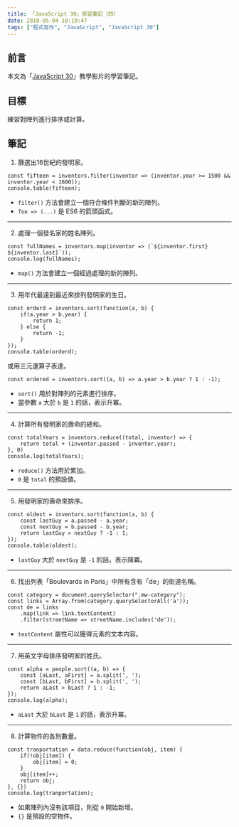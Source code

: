 ```yaml
---
title: 「JavaScript 30」學習筆記（四）
date: 2018-05-04 10:19:47
tags: ["程式寫作", "JavaScript", "JavaScript 30"]
---
```


## 前言
本文為「[JavaScript 30](https://javascript30.com/)」教學影片的學習筆記。

## 目標
練習對陣列進行排序或計算。

## 筆記
1. 篩選出16世紀的發明家。

```JS
const fifteen = inventors.filter(inventor => (inventor.year >= 1500 && inventor.year < 1600));
console.table(fifteen);
```
- `filter()` 方法會建立一個符合條件判斷的新的陣列。
- `foo => (...)` 是 ES6 的箭頭函式。
---
2. 處理一個發名家的姓名陣列。

```JS
const fullNames = inventors.map(inventor => (`${inventor.first} ${inventor.last}`));
console.log(fullNames);
```
- `map()` 方法會建立一個經過處理的新的陣列。
---
3. 用年代最遠到最近來排列發明家的生日。

```JS
const orderd = inventors.sort(function(a, b) {
    if(a.year > b.year) {
        return 1;
    } else {
        return -1;
    }
});
console.table(orderd);
```
或用三元運算子表達。
```jS
const ordered = inventors.sort((a, b) => a.year > b.year ? 1 : -1);
```
- `sort()` 用於對陣列的元素進行排序。
- 當參數 `a` 大於 `b` 是 `1` 的話，表示升冪。
---
4. 計算所有發明家的壽命的總和。

```JS
const totalYears = inventors.reduce((total, inventor) => {
    return total + (inventor.passed - inventor.year);
}, 0)
console.log(totalYears);
```
- `reduce()` 方法用於累加。
- `0` 是 `total` 的預設値。
---
5. 用發明家的壽命來排序。

```JS
const oldest = inventors.sort(function(a, b) {
    const lastGuy = a.passed - a.year;
    const nextGuy = b.passed - b.year;
    return lastGuy > nextGuy ? -1 : 1; 
});
console.table(oldest);
```
- `lastGuy` 大於 `nextGuy` 是 `-1` 的話，表示降冪。
---
6. 找出列表「Boulevards in Paris」中所有含有「de」的街道名稱。

```JS
const category = document.querySelector(".mw-category");
const links = Array.from(category.querySelectorAll('a'));
const de = links
    .map(link => link.textContent)
    .filter(streetName => streetName.includes('de'));
```
- `textContent` 屬性可以獲得元素的文本内容。
---
7. 用英文字母排序發明家的姓氏。

```JS
const alpha = people.sort((a, b) => {
    const [aLast, aFirst] = a.split(', ');
    const [bLast, bFirst] = b.split(', ');
    return aLast > bLast ? 1 : -1;
});
console.log(alpha);
```
- `aLast` 大於 `bLast` 是 `1` 的話，表示升冪。
---
8. 計算物件的各別數量。

```JS
const tranportation = data.reduce(function(obj, item) {
    if(!obj[item]) {
        obj[item] = 0;
    }
    obj[item]++;
    return obj;
}, {})
console.log(tranportation);
```
- 如果陣列內沒有該項目，則從 `0` 開始新增。
- `{}` 是預設的空物件。